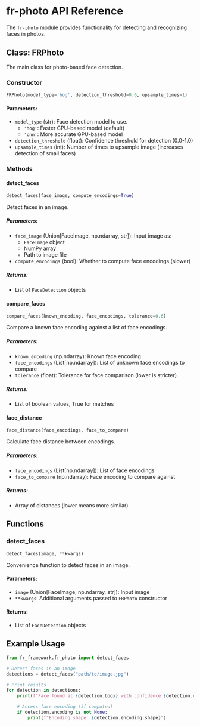 # fr-photo API Reference

The `fr-photo` module provides functionality for detecting and recognizing faces in photos.

## Class: FRPhoto

The main class for photo-based face detection.

### Constructor

```python
FRPhoto(model_type='hog', detection_threshold=0.6, upsample_times=1)
```

#### Parameters:

-  `model_type` (str): Face detection model to use.
   -  `'hog'`: Faster CPU-based model (default)
   -  `'cnn'`: More accurate GPU-based model
-  `detection_threshold` (float): Confidence threshold for detection (0.0-1.0)
-  `upsample_times` (int): Number of times to upsample image (increases detection of small faces)

### Methods

#### detect_faces

```python
detect_faces(face_image, compute_encodings=True)
```

Detect faces in an image.

##### Parameters:

-  `face_image` (Union[FaceImage, np.ndarray, str]): Input image as:
   -  `FaceImage` object
   -  NumPy array
   -  Path to image file
-  `compute_encodings` (bool): Whether to compute face encodings (slower)

##### Returns:

-  List of `FaceDetection` objects

#### compare_faces

```python
compare_faces(known_encoding, face_encodings, tolerance=0.6)
```

Compare a known face encoding against a list of face encodings.

##### Parameters:

-  `known_encoding` (np.ndarray): Known face encoding
-  `face_encodings` (List[np.ndarray]): List of unknown face encodings to compare
-  `tolerance` (float): Tolerance for face comparison (lower is stricter)

##### Returns:

-  List of boolean values, True for matches

#### face_distance

```python
face_distance(face_encodings, face_to_compare)
```

Calculate face distance between encodings.

##### Parameters:

-  `face_encodings` (List[np.ndarray]): List of face encodings
-  `face_to_compare` (np.ndarray): Face encoding to compare against

##### Returns:

-  Array of distances (lower means more similar)

## Functions

### detect_faces

```python
detect_faces(image, **kwargs)
```

Convenience function to detect faces in an image.

#### Parameters:

-  `image` (Union[FaceImage, np.ndarray, str]): Input image
-  `**kwargs`: Additional arguments passed to `FRPhoto` constructor

#### Returns:

-  List of `FaceDetection` objects

## Example Usage

```python
from fr_framework.fr_photo import detect_faces

# Detect faces in an image
detections = detect_faces("path/to/image.jpg")

# Print results
for detection in detections:
    print(f"Face found at {detection.bbox} with confidence {detection.confidence}")

    # Access face encoding (if computed)
    if detection.encoding is not None:
        print(f"Encoding shape: {detection.encoding.shape}")
```
